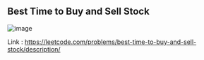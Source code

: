 ## Best Time to Buy and Sell Stock 

![image](https://github.com/alkabharti/Arrays/assets/23376002/7ae2dcef-de7f-4271-b37a-f7fe746a075b)

Link : https://leetcode.com/problems/best-time-to-buy-and-sell-stock/description/


